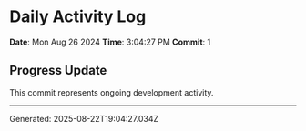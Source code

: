 # Daily Activity Log

**Date**: Mon Aug 26 2024
**Time**: 3:04:27 PM
**Commit**: 1

## Progress Update

This commit represents ongoing development activity.

---
Generated: 2025-08-22T19:04:27.034Z
